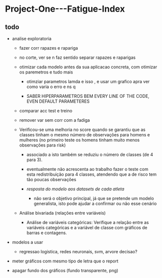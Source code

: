# Project-One---Fatigue-Index

## todo

- analise exploratoria

    - fazer corr rapazes e rapariga

    - no corte, ver se n faz sentido separar rapazes e raparigas

    - otimizar cada modelo antes da sua aplicacao concreta, com otimizar os paremetros e tudo mais

        - otimziar parametros lamda e isso , e usar um grafico apra ver como varia o erro e ns q

        - SABER HIPERPARAMETROS BEM EVERY LINE OF THE CODE, EVEN DEFAULT PARAMETERES

    - comparar acc test e treino

    - remover var sem corr com a fadiga

    - Verificou-se uma melhoria no score quando se garantiu que as classes tinham o mesmo número de observações para homens e mulheres (no primeiro teste os homens tinham muito menos observações para risk)

        - associado a isto também se reduziu o número de classes (de 4 para 3).

        - eventualmente não acrescenta ao trabalho fazer o teste com esta redistribuição para 4 classes, atendendo que a de risco tem tão poucas observações

        - *resposta do modelo aos datasets de cada atleta*

            - não será o objetivo principal, já que se pretende um modelo generalista, isto pode ajudar a confirmar ou não esse cenário


   - Análise bivariada (relações entre variáveis)

        - Análise de variáveis categóricas: Verifique a relação entre as variáveis categóricas e a variável de classe com gráficos de barras e contagens.

- modelos a usar

    - regressao logistica, redes neuronais, svm, arvore decisao?

- meter gráficos com mesmo tipo de letra que o report

- apagar fundo dos gráficos (fundo transparente, png)